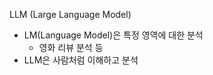 LLM (Large Language Model)

- LM(Language Model)은 특정 영역에 대한 분석
    - 영화 리뷰 분석 등
- LLM은 사람처럼 이해하고 분석
